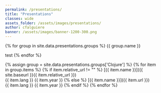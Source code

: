 ```yaml
---
permalink: /presentations/
title: "Presentations"
classes: wide
assets_folder: /assets/images/presentations/
author: cfalguiere
banner: /assets/images/banner-1200-300.png
---
```

{% for group in site.data.presentations.groups %}
{{ group.name }}

test
{% endfor %}

{% assign group = site.data.presentations.groups['Clojure'] %}
{% for item in group.items %}
  {% if item.relative_url != "" %}
    [{{ item.name }}]({{ site.baseurl }}{{ item.relative_url }})   
    {{ item.lang }}  {{ item.year }}
  {% else %}
    [{{ item.name }}]({{ item.url }})   
    {{ item.lang }}  {{ item.year }}
  {% endif %}
{% endfor %}
